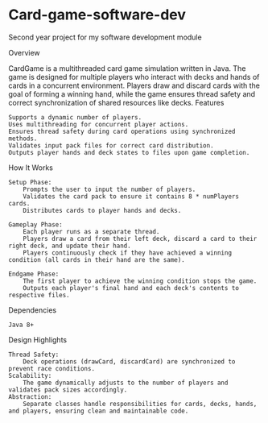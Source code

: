 # Card-game-software-dev
Second year project for my software development module


Overview

CardGame is a multithreaded card game simulation written in Java. The game is designed for multiple players who interact with decks and hands of cards in a concurrent environment. Players draw and discard cards with the goal of forming a winning hand, while the game ensures thread safety and correct synchronization of shared resources like decks.
Features

    Supports a dynamic number of players.
    Uses multithreading for concurrent player actions.
    Ensures thread safety during card operations using synchronized methods.
    Validates input pack files for correct card distribution.
    Outputs player hands and deck states to files upon game completion.

How It Works

    Setup Phase:
        Prompts the user to input the number of players.
        Validates the card pack to ensure it contains 8 * numPlayers cards.
        Distributes cards to player hands and decks.

    Gameplay Phase:
        Each player runs as a separate thread.
        Players draw a card from their left deck, discard a card to their right deck, and update their hand.
        Players continuously check if they have achieved a winning condition (all cards in their hand are the same).

    Endgame Phase:
        The first player to achieve the winning condition stops the game.
        Outputs each player's final hand and each deck's contents to respective files.

Dependencies

    Java 8+

Design Highlights

    Thread Safety:
        Deck operations (drawCard, discardCard) are synchronized to prevent race conditions.
    Scalability:
        The game dynamically adjusts to the number of players and validates pack sizes accordingly.
    Abstraction:
        Separate classes handle responsibilities for cards, decks, hands, and players, ensuring clean and maintainable code.